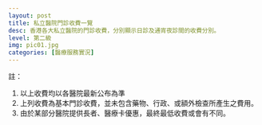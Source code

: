 ```yaml
---
layout: post
title: 私立醫院門診收費一覽
desc: 香港各大私立醫院的門診收費，分別顯示日診及通宵夜診間的收費分別。
level: 第二級
img: pic01.jpg
categories: [醫療服務實況]
---
```

<script src="{{ "/assets/plugins/highcharts/plugin.js" | relative_url }}"></script>
<div id="highcharts"></div>

註：

1. 以上收費均以各醫院最新公布為準
2. 上列收費為基本門診收費，並未包含藥物、行政、或額外檢查所產生之費用。
3. 由於某部分醫院提供長者、醫療卡優惠，最終最低收費或會有不同。

<script>
require(['highcharts','highcharts-data','highcharts-exporting'], function(Highcharts,data,exporting) { 
  exporting(Highcharts);
  var raw = {{ site.data.PRIVATEOPDPRICE | jsonify }};
  var options = {
      "chart": {
          "type": "columnrange",
          "inverted": true,
          "polar": false
      },
      exporting: { enabled: false },
      "plotOptions": {
          "series": {
              "animation": false,
              "minPointLength": 5,
              "lineWidth": 5,
              "dataLabels": {
                  "enabled": true,
                  "style": {
                      "color": "contrast",
                      "fontSize": "11px",
                      "fontWeight": "",
                      "textOutline": "1px 1px contrast"
                  }
              }
          }
      },
      "title": {
          "text": ""
      },
      "subtitle": {
          "text": ""
      },
      "exporting": {},
      "credits": {
          "enabled": false
      },
      "tooltip": {
          "shared": true
      },
      "data": {
        "rows": raw
      }
  };
  var chart = new Highcharts.Chart("highcharts", options);
  console.log(chart);
});
</script>
